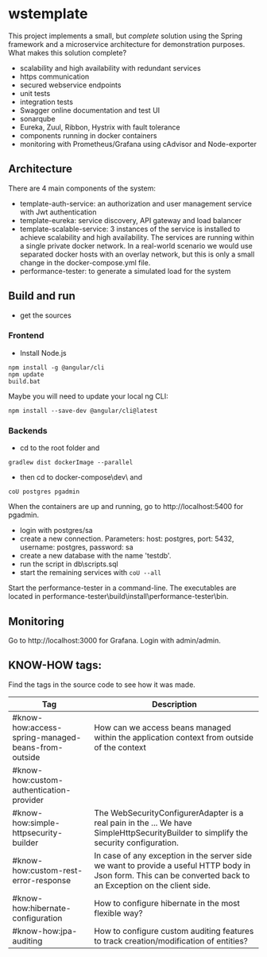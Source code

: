 # wstemplate

This project implements a small, but _complete_ solution using the Spring framework and a microservice architecture for demonstration purposes. What makes this solution complete?
- scalability and high availability with redundant services
- https communication
- secured webservice endpoints
- unit tests
- integration tests
- Swagger online documentation and test UI
- sonarqube
- Eureka, Zuul, Ribbon, Hystrix with fault tolerance
- components running in docker containers
- monitoring with Prometheus/Grafana using cAdvisor and Node-exporter

## Architecture

There are 4 main components of the system:
- template-auth-service: an authorization and user management service with Jwt authentication
- template-eureka: service discovery, API gateway and load balancer
- template-scalable-service: 3 instances of the service is installed to achieve scalability and high availability. The services are running within a single private docker network. In a real-world scenario we would use separated docker hosts with an overlay network, but this is only a small change in the docker-compose.yml file.
- performance-tester: to generate a simulated load for the system

## Build and run
- get the sources

### Frontend
- Install Node.js
```
npm install -g @angular/cli
npm update
build.bat
```
Maybe you will need to update your local ng CLI:
```
npm install --save-dev @angular/cli@latest
```

### Backends
- cd to the root folder and
```
gradlew dist dockerImage --parallel
```
- then cd to docker-compose\dev\ and
```
coU postgres pgadmin
```
When the containers are up and running, go to http://localhost:5400 for pgadmin. 
- login with postgres/sa
- create a new connection. Parameters: host: postgres, port: 5432, username: postgres, password: sa
- create a new database with the name 'testdb'. 
- run the script in db\scripts.sql
- start the remaining services with `coU --all`

Start the performance-tester in a command-line. The executables are located in performance-tester\build\install\performance-tester\bin\.

## Monitoring
Go to http://localhost:3000 for Grafana. Login with admin/admin.

## KNOW-HOW tags:
Find the tags in the source code to see how it was made.

| Tag | Description |
| ------ | ------ |
| #know-how:access-spring-managed-beans-from-outside | How can we access beans managed within the application context from outside of the context |
| #know-how:custom-authentication-provider |  |
| #know-how:simple-httpsecurity-builder | The WebSecurityConfigurerAdapter is a real pain in the ... We have SimpleHttpSecurityBuilder to simplify the security configuration. |
| #know-how:custom-rest-error-response | In case of any exception in the server side we want to provide a useful HTTP body in Json form. This can be converted back to an Exception on the client side. |
| #know-how:hibernate-configuration | How to configure hibernate in the most flexible way? |
| #know-how:jpa-auditing | How to configure custom auditing features to track creation/modification of entities? |
